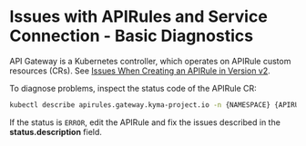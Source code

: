 # Issues with APIRules and Service Connection - Basic Diagnostics

API Gateway is a Kubernetes controller, which operates on APIRule custom resources (CRs). See [Issues When Creating an APIRule in Version v2](./03-40-api-rule-troubleshooting.md).

To diagnose problems, inspect the status code of the APIRule CR:

   ```bash
   kubectl describe apirules.gateway.kyma-project.io -n {NAMESPACE} {APIRULE_NAME}
   ```

If the status is `ERROR`, edit the APIRule and fix the issues described in the **status.description** field.
